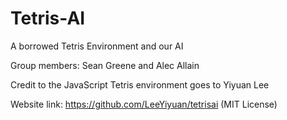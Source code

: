 # Tetris-AI
A borrowed Tetris Environment and our AI

Group members: Sean Greene and Alec Allain

Credit to the JavaScript Tetris environment goes to Yiyuan Lee

Website link: https://github.com/LeeYiyuan/tetrisai (MIT License)
